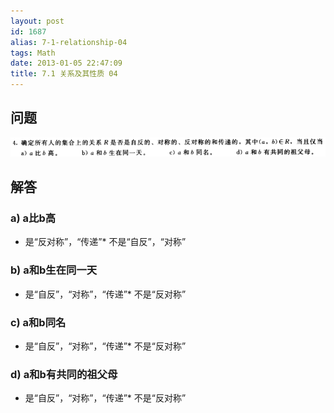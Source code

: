 ```yaml
---
layout: post
id: 1687
alias: 7-1-relationship-04
tags: Math
date: 2013-01-05 22:47:09
title: 7.1 关系及其性质 04
---
```


## 问题

[![image](/user_images/1687-1.png "image")](/user_images/1687-1.png)

## 解答

### a) a比b高

*   是“反对称”，“传递”*   不是“自反”，“对称”

### b) a和b生在同一天

*   是“自反”，“对称”，“传递”*   不是“反对称”

### c) a和b同名

*   是“自反”，“对称”，“传递”*   不是“反对称”

### d) a和b有共同的祖父母

*   是“自反”，“对称”，“传递”*   不是“反对称”
